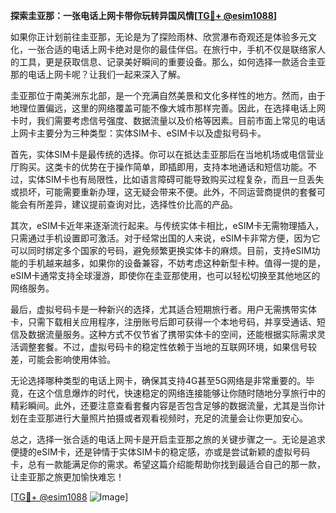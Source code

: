 **探索圭亚那：一张电话上网卡带你玩转异国风情[[TG💪+ @esim1088](https://t.me/s/esim1088)]**

如果你正计划前往圭亚那，无论是为了探险雨林、欣赏瀑布奇观还是体验多元文化，一张合适的电话上网卡绝对是你的最佳伴侣。在旅行中，手机不仅是联络家人的工具，更是获取信息、记录美好瞬间的重要设备。那么，如何选择一款适合圭亚那的电话上网卡呢？让我们一起来深入了解。

圭亚那位于南美洲东北部，是一个充满自然美景和文化多样性的地方。然而，由于地理位置偏远，这里的网络覆盖可能不像大城市那样完善。因此，在选择电话上网卡时，我们需要考虑信号强度、数据流量以及价格等因素。目前市面上常见的电话上网卡主要分为三种类型：实体SIM卡、eSIM卡以及虚拟号码卡。

首先，实体SIM卡是最传统的选择。你可以在抵达圭亚那后在当地机场或电信营业厅购买。这类卡的优势在于操作简单，即插即用，支持本地通话和短信功能。不过，实体SIM卡也有局限性，比如语言障碍可能导致购买过程复杂，而且一旦丢失或损坏，可能需要重新办理，这无疑会带来不便。此外，不同运营商提供的套餐可能会有所差异，建议提前查询对比，选择性价比高的产品。

其次，eSIM卡近年来逐渐流行起来。与传统实体卡相比，eSIM卡无需物理插入，只需通过手机设置即可激活。对于经常出国的人来说，eSIM卡非常方便，因为它可以同时绑定多个国家的号码，避免频繁更换实体卡的麻烦。目前，支持eSIM功能的手机越来越多，如果你的设备兼容，不妨考虑这种新型卡种。值得一提的是，eSIM卡通常支持全球漫游，即使你在圭亚那使用，也可以轻松切换至其他地区的网络服务。

最后，虚拟号码卡是一种新兴的选择，尤其适合短期旅行者。用户无需携带实体卡，只需下载相关应用程序，注册账号后即可获得一个本地号码，并享受通话、短信及数据流量服务。这种方式不仅节省了携带实体卡的空间，还能根据实际需求灵活调整套餐。不过，虚拟号码卡的稳定性依赖于当地的互联网环境，如果信号较差，可能会影响使用体验。

无论选择哪种类型的电话上网卡，确保其支持4G甚至5G网络是非常重要的。毕竟，在这个信息爆炸的时代，快速稳定的网络连接能够让你随时随地分享旅行中的精彩瞬间。此外，还要注意查看套餐内容是否包含足够的数据流量，尤其是当你计划在圭亚那进行大量照片拍摄或者观看视频时，充足的流量会让你更加安心。

总之，选择一张合适的电话上网卡是开启圭亚那之旅的关键步骤之一。无论是追求便捷的eSIM卡，还是钟情于实体SIM卡的稳定感，亦或是尝试新颖的虚拟号码卡，总有一款能满足你的需求。希望这篇介绍能帮助你找到最适合自己的那一款，让圭亚那之旅更加愉快难忘！

[[TG💪+ @esim1088](https://t.me/s/esim1088) ![Image](https://i.postimg.cc/4NQfJmqS/Snipaste-2025-05-13-00-14-12.png)]